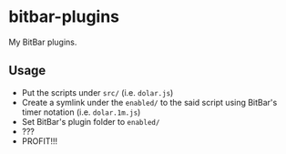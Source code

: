 # bitbar-plugins
My BitBar plugins.

## Usage
- Put the scripts under `src/` (i.e. `dolar.js`)
- Create a symlink under the `enabled/` to the said script using BitBar's timer notation (i.e. `dolar.1m.js`)
- Set BitBar's plugin folder to `enabled/`
- ???
- PROFIT!!!
